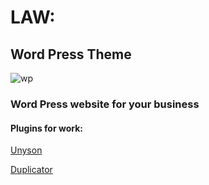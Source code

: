 # LAW:
## Word Press Theme

<img src="https://i.ibb.co/WKsx2ww/Law-BG.png" alt="wp">

### Word Press website for your business

#### Plugins for work: 

[Unyson](http://unyson.io/ "Я ссылка")

[Duplicator](https://snapcreek.com/duplicator/?utm_source=duplicator_free&utm_medium=wp_org&utm_content=desc_details&utm_campaign=duplicator_free "Я ссылка")





